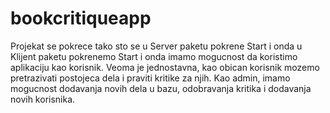# bookcritiqueapp

Projekat se pokrece tako sto se u Server paketu pokrene Start i onda u Klijent paketu pokrenemo Start i onda imamo mogucnost da koristimo aplikaciju kao korisnik.
Veoma je jednostavna, kao obican korisnik mozemo pretrazivati postojeca dela i praviti kritike za njih.
Kao admin, imamo mogucnost dodavanja novih dela u bazu, odobravanja kritika i dodavanja novih korisnika.
